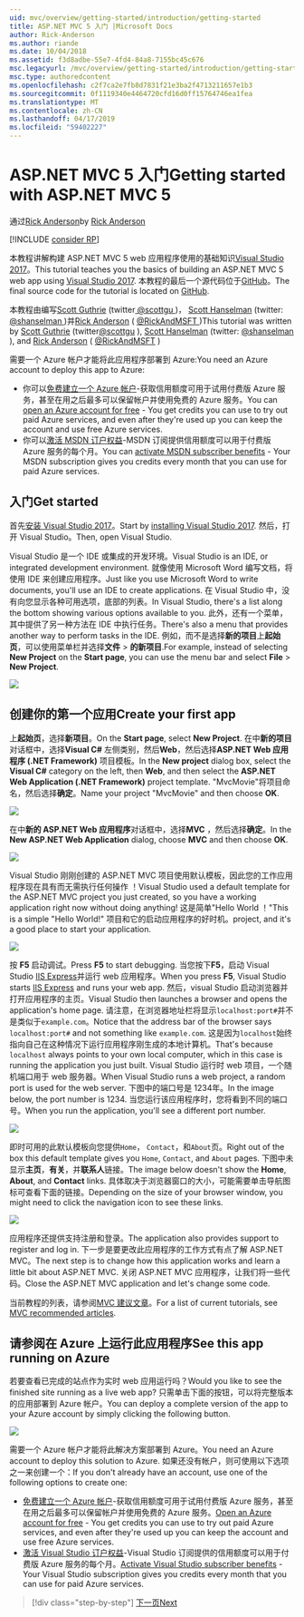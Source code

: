 ```yaml
---
uid: mvc/overview/getting-started/introduction/getting-started
title: ASP.NET MVC 5 入门 |Microsoft Docs
author: Rick-Anderson
ms.author: riande
ms.date: 10/04/2018
ms.assetid: f3d8adbe-55e7-4fd4-84a8-7155bc45c676
msc.legacyurl: /mvc/overview/getting-started/introduction/getting-started
msc.type: authoredcontent
ms.openlocfilehash: c2f7ca2e7fb8d7831f21e3ba2f4713211657e1b3
ms.sourcegitcommit: 0f1119340e4464720cfd16d0ff15764746ea1fea
ms.translationtype: MT
ms.contentlocale: zh-CN
ms.lasthandoff: 04/17/2019
ms.locfileid: "59402227"
---
```

# <a name="getting-started-with-aspnet-mvc-5"></a><span data-ttu-id="814cd-102">ASP.NET MVC 5 入门</span><span class="sxs-lookup"><span data-stu-id="814cd-102">Getting started with ASP.NET MVC 5</span></span>

<span data-ttu-id="814cd-103">通过[Rick Anderson]((https://twitter.com/RickAndMSFT))</span><span class="sxs-lookup"><span data-stu-id="814cd-103">by [Rick Anderson]((https://twitter.com/RickAndMSFT))</span></span>

[!INCLUDE [consider RP](../../../../includes/razor.md)]

<span data-ttu-id="814cd-104">本教程讲解构建 ASP.NET MVC 5 web 应用程序使用的基础知识[Visual Studio 2017](https://visualstudio.microsoft.com/downloads/?utm_medium=microsoft&utm_source=docs.microsoft.com&utm_campaign=button+cta&utm_content=download+vs2017)。</span><span class="sxs-lookup"><span data-stu-id="814cd-104">This tutorial teaches you the basics of building an ASP.NET MVC 5 web app using [Visual Studio 2017](https://visualstudio.microsoft.com/downloads/?utm_medium=microsoft&utm_source=docs.microsoft.com&utm_campaign=button+cta&utm_content=download+vs2017).</span></span> <span data-ttu-id="814cd-105">本教程的最后一个源代码位于[GitHub](https://github.com/aspnet/AspNetDocs/tree/master/aspnet/mvc/overview/getting-started/introduction/sample/MvcMovie/MvcMovie)。</span><span class="sxs-lookup"><span data-stu-id="814cd-105">The final source code for the tutorial is located on [GitHub](https://github.com/aspnet/AspNetDocs/tree/master/aspnet/mvc/overview/getting-started/introduction/sample/MvcMovie/MvcMovie).</span></span>

<span data-ttu-id="814cd-106">本教程由编写[Scott Guthrie](https://weblogs.asp.net/scottgu/) (twitter[ @scottgu ](https://twitter.com/scottgu) )， [Scott Hanselman](http://www.hanselman.com/blog/) (twitter: [ @shanselman ](https://twitter.com/shanselman) )并[Rick Anderson](https://twitter.com/RickAndMSFT) ( [ @RickAndMSFT ](https://twitter.com/#!/RickAndMSFT) )</span><span class="sxs-lookup"><span data-stu-id="814cd-106">This tutorial was written by [Scott Guthrie](https://weblogs.asp.net/scottgu/) (twitter[@scottgu](https://twitter.com/scottgu) ), [Scott Hanselman](http://www.hanselman.com/blog/) (twitter: [@shanselman](https://twitter.com/shanselman) ), and [Rick Anderson](https://twitter.com/RickAndMSFT) ( [@RickAndMSFT](https://twitter.com/#!/RickAndMSFT) )</span></span>

<span data-ttu-id="814cd-107">需要一个 Azure 帐户才能将此应用程序部署到 Azure:</span><span class="sxs-lookup"><span data-stu-id="814cd-107">You need an Azure account to deploy this app to Azure:</span></span>

- <span data-ttu-id="814cd-108">你可以[免费建立一个 Azure 帐户](https://azure.microsoft.com/pricing/free-trial/?WT.mc_id=A443DD604)-获取信用额度可用于试用付费版 Azure 服务，甚至在用之后最多可以保留帐户并使用免费的 Azure 服务。</span><span class="sxs-lookup"><span data-stu-id="814cd-108">You can [open an Azure account for free](https://azure.microsoft.com/pricing/free-trial/?WT.mc_id=A443DD604) - You get credits you can use to try out paid Azure services, and even after they're used up you can keep the account and use free Azure services.</span></span>
- <span data-ttu-id="814cd-109">你可以[激活 MSDN 订户权益](https://azure.microsoft.com/pricing/member-offers/msdn-benefits-details/?WT.mc_id=A443DD604)-MSDN 订阅提供信用额度可以用于付费版 Azure 服务的每个月。</span><span class="sxs-lookup"><span data-stu-id="814cd-109">You can [activate MSDN subscriber benefits](https://azure.microsoft.com/pricing/member-offers/msdn-benefits-details/?WT.mc_id=A443DD604) - Your MSDN subscription gives you credits every month that you can use for paid Azure services.</span></span>

## <a name="get-started"></a><span data-ttu-id="814cd-110">入门</span><span class="sxs-lookup"><span data-stu-id="814cd-110">Get started</span></span>

<span data-ttu-id="814cd-111">首先[安装 Visual Studio 2017](https://visualstudio.microsoft.com/downloads/?utm_medium=microsoft&utm_source=docs.microsoft.com&utm_campaign=button+cta&utm_content=download+vs2017)。</span><span class="sxs-lookup"><span data-stu-id="814cd-111">Start by [installing Visual Studio 2017](https://visualstudio.microsoft.com/downloads/?utm_medium=microsoft&utm_source=docs.microsoft.com&utm_campaign=button+cta&utm_content=download+vs2017).</span></span> <span data-ttu-id="814cd-112">然后，打开 Visual Studio。</span><span class="sxs-lookup"><span data-stu-id="814cd-112">Then, open Visual Studio.</span></span>

<span data-ttu-id="814cd-113">Visual Studio 是一个 IDE 或集成的开发环境。</span><span class="sxs-lookup"><span data-stu-id="814cd-113">Visual Studio is an IDE, or integrated development environment.</span></span> <span data-ttu-id="814cd-114">就像使用 Microsoft Word 编写文档，将使用 IDE 来创建应用程序。</span><span class="sxs-lookup"><span data-stu-id="814cd-114">Just like you use Microsoft Word to write documents, you'll use an IDE to create applications.</span></span> <span data-ttu-id="814cd-115">在 Visual Studio 中，没有向您显示各种可用选项，底部的列表。</span><span class="sxs-lookup"><span data-stu-id="814cd-115">In Visual Studio, there's a list along the bottom showing various options available to you.</span></span> <span data-ttu-id="814cd-116">此外，还有一个菜单，其中提供了另一种方法在 IDE 中执行任务。</span><span class="sxs-lookup"><span data-stu-id="814cd-116">There's also a menu that provides another way to perform tasks in the IDE.</span></span> <span data-ttu-id="814cd-117">例如，而不是选择**新的项目**上**起始页**，可以使用菜单栏并选择**文件** > **的新项目**.</span><span class="sxs-lookup"><span data-stu-id="814cd-117">For example, instead of selecting **New Project** on the **Start page**, you can use the menu bar and select **File** > **New Project**.</span></span>

![](getting-started/_static/image1.png)

## <a name="create-your-first-app"></a><span data-ttu-id="814cd-118">创建你的第一个应用</span><span class="sxs-lookup"><span data-stu-id="814cd-118">Create your first app</span></span>

<span data-ttu-id="814cd-119">上**起始页**，选择**新项目**。</span><span class="sxs-lookup"><span data-stu-id="814cd-119">On the **Start page**, select **New Project**.</span></span> <span data-ttu-id="814cd-120">在中**新的项目**对话框中，选择**Visual C#** 左侧类别，然后**Web**，然后选择**ASP.NET Web 应用程序 (.NET Framework)** 项目模板。</span><span class="sxs-lookup"><span data-stu-id="814cd-120">In the **New project** dialog box, select the **Visual C#** category on the left, then **Web**, and then select the **ASP.NET Web Application (.NET Framework)** project template.</span></span> <span data-ttu-id="814cd-121">"MvcMovie"将项目命名，然后选择**确定**。</span><span class="sxs-lookup"><span data-stu-id="814cd-121">Name your project "MvcMovie" and then choose **OK**.</span></span>

![](getting-started/_static/image2.png)

<span data-ttu-id="814cd-122">在中**新的 ASP.NET Web 应用程序**对话框中，选择**MVC** ，然后选择**确定**。</span><span class="sxs-lookup"><span data-stu-id="814cd-122">In the **New ASP.NET Web Application** dialog, choose **MVC** and then choose **OK**.</span></span>

![](getting-started/_static/image3.png)

<span data-ttu-id="814cd-123">Visual Studio 刚刚创建的 ASP.NET MVC 项目使用默认模板，因此您的工作应用程序现在具有而无需执行任何操作 ！</span><span class="sxs-lookup"><span data-stu-id="814cd-123">Visual Studio used a default template for the ASP.NET MVC project you just created, so you have a working application right now without doing anything!</span></span> <span data-ttu-id="814cd-124">这是简单"Hello World ！"</span><span class="sxs-lookup"><span data-stu-id="814cd-124">This is a simple "Hello World!"</span></span> <span data-ttu-id="814cd-125">项目和它的启动应用程序的好时机。</span><span class="sxs-lookup"><span data-stu-id="814cd-125">project, and it's a good place to start your application.</span></span>

![](getting-started/_static/image4.png)

<span data-ttu-id="814cd-126">按 **F5** 启动调试。</span><span class="sxs-lookup"><span data-stu-id="814cd-126">Press **F5** to start debugging.</span></span> <span data-ttu-id="814cd-127">当您按下**F5**，启动 Visual Studio [IIS Express](/iis/extensions/introduction-to-iis-express/iis-express-overview)并运行 web 应用程序。</span><span class="sxs-lookup"><span data-stu-id="814cd-127">When you press **F5**, Visual Studio starts [IIS Express](/iis/extensions/introduction-to-iis-express/iis-express-overview) and runs your web app.</span></span> <span data-ttu-id="814cd-128">然后，visual Studio 启动浏览器并打开应用程序的主页。</span><span class="sxs-lookup"><span data-stu-id="814cd-128">Visual Studio then launches a browser and opens the application's home page.</span></span> <span data-ttu-id="814cd-129">请注意，在浏览器地址栏将显示`localhost:port#`并不是类似于`example.com`。</span><span class="sxs-lookup"><span data-stu-id="814cd-129">Notice that the address bar of the browser says `localhost:port#` and not something like `example.com`.</span></span> <span data-ttu-id="814cd-130">这是因为`localhost`始终指向自己在这种情况下运行应用程序刚生成的本地计算机。</span><span class="sxs-lookup"><span data-stu-id="814cd-130">That's because `localhost` always points to your own local computer, which in this case is running the application you just built.</span></span> <span data-ttu-id="814cd-131">Visual Studio 运行时 web 项目，一个随机端口用于 web 服务器。</span><span class="sxs-lookup"><span data-stu-id="814cd-131">When Visual Studio runs a web project, a random port is used for the web server.</span></span> <span data-ttu-id="814cd-132">下图中的端口号是 1234年。</span><span class="sxs-lookup"><span data-stu-id="814cd-132">In the image below, the port number is 1234.</span></span> <span data-ttu-id="814cd-133">当您运行该应用程序时，您将看到不同的端口号。</span><span class="sxs-lookup"><span data-stu-id="814cd-133">When you run the application, you'll see a different port number.</span></span>

![](getting-started/_static/image5.png)

<span data-ttu-id="814cd-134">即时可用的此默认模板向您提供`Home`， `Contact`，和`About`页。</span><span class="sxs-lookup"><span data-stu-id="814cd-134">Right out of the box this default template gives you `Home`, `Contact`, and `About` pages.</span></span> <span data-ttu-id="814cd-135">下图中未显示**主页**，**有关**，并**联系人**链接。</span><span class="sxs-lookup"><span data-stu-id="814cd-135">The image below doesn't show the **Home**, **About**, and **Contact** links.</span></span> <span data-ttu-id="814cd-136">具体取决于浏览器窗口的大小，可能需要单击导航图标可查看下面的链接。</span><span class="sxs-lookup"><span data-stu-id="814cd-136">Depending on the size of your browser window, you might need to click the navigation icon to see these links.</span></span>

![](getting-started/_static/image6.png)

<span data-ttu-id="814cd-137">应用程序还提供支持注册和登录。</span><span class="sxs-lookup"><span data-stu-id="814cd-137">The application also provides support to register and log in.</span></span> <span data-ttu-id="814cd-138">下一步是要更改此应用程序的工作方式有点了解 ASP.NET MVC。</span><span class="sxs-lookup"><span data-stu-id="814cd-138">The next step is to change how this application works and learn a little bit about ASP.NET MVC.</span></span> <span data-ttu-id="814cd-139">关闭 ASP.NET MVC 应用程序，让我们将一些代码。</span><span class="sxs-lookup"><span data-stu-id="814cd-139">Close the ASP.NET MVC application and let's change some code.</span></span>

<span data-ttu-id="814cd-140">当前教程的列表，请参阅[MVC 建议文章](../mvc-learning-sequence.md)。</span><span class="sxs-lookup"><span data-stu-id="814cd-140">For a list of current tutorials, see [MVC recommended articles](../mvc-learning-sequence.md).</span></span>

## <a name="see-this-app-running-on-azure"></a><span data-ttu-id="814cd-141">请参阅在 Azure 上运行此应用程序</span><span class="sxs-lookup"><span data-stu-id="814cd-141">See this app running on Azure</span></span>

<span data-ttu-id="814cd-142">若要查看已完成的站点作为实时 web 应用运行吗？</span><span class="sxs-lookup"><span data-stu-id="814cd-142">Would you like to see the finished site running as a live web app?</span></span> <span data-ttu-id="814cd-143">只需单击下面的按钮，可以将完整版本的应用部署到 Azure 帐户。</span><span class="sxs-lookup"><span data-stu-id="814cd-143">You can deploy a complete version of the app to your Azure account by simply clicking the following button.</span></span>

[![](https://azuredeploy.net/deploybutton.png)](https://azuredeploy.net/?repository=https://github.com/aspnet/AspNetDocs/tree/master/aspnet/mvc/overview/getting-started/introduction/sample/MvcMovie&amp;WT.mc_id=deploy_azure_aspnet)

<span data-ttu-id="814cd-144">需要一个 Azure 帐户才能将此解决方案部署到 Azure。</span><span class="sxs-lookup"><span data-stu-id="814cd-144">You need an Azure account to deploy this solution to Azure.</span></span> <span data-ttu-id="814cd-145">如果还没有帐户，则可使用以下选项之一来创建一个：</span><span class="sxs-lookup"><span data-stu-id="814cd-145">If you don't already have an account, use one of the following options to create one:</span></span>

- <span data-ttu-id="814cd-146">[免费建立一个 Azure 帐户](https://azure.microsoft.com/pricing/free-trial/?WT.mc_id=A443DD604)-获取信用额度可用于试用付费版 Azure 服务，甚至在用之后最多可以保留帐户并使用免费的 Azure 服务。</span><span class="sxs-lookup"><span data-stu-id="814cd-146">[Open an Azure account for free](https://azure.microsoft.com/pricing/free-trial/?WT.mc_id=A443DD604) - You get credits you can use to try out paid Azure services, and even after they're used up you can keep the account and use free Azure services.</span></span>
- <span data-ttu-id="814cd-147">[激活 Visual Studio 订户权益](https://azure.microsoft.com/pricing/member-offers/credit-for-visual-studio-subscribers)-Visual Studio 订阅提供的信用额度可以用于付费版 Azure 服务的每个月。</span><span class="sxs-lookup"><span data-stu-id="814cd-147">[Activate Visual Studio subscriber benefits](https://azure.microsoft.com/pricing/member-offers/credit-for-visual-studio-subscribers) - Your Visual Studio subscription gives you credits every month that you can use for paid Azure services.</span></span>

> [!div class="step-by-step"]
> [<span data-ttu-id="814cd-148">下一页</span><span class="sxs-lookup"><span data-stu-id="814cd-148">Next</span></span>](adding-a-controller.md)
